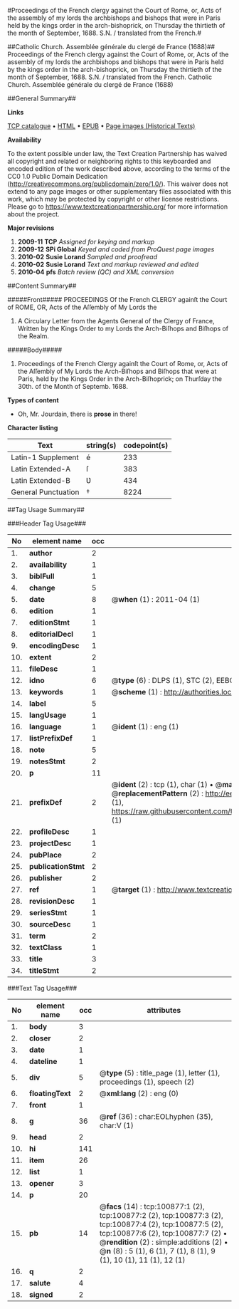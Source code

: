 #Proceedings of the French clergy against the Court of Rome, or, Acts of the assembly of my lords the archbishops and bishops that were in Paris held by the kings order in the arch-bishoprick, on Thursday the thirtieth of the month of September, 1688. S.N. / translated from the French.#

##Catholic Church. Assemblée générale du clergé de France (1688)##
Proceedings of the French clergy against the Court of Rome, or, Acts of the assembly of my lords the archbishops and bishops that were in Paris held by the kings order in the arch-bishoprick, on Thursday the thirtieth of the month of September, 1688. S.N. / translated from the French.
Catholic Church. Assemblée générale du clergé de France (1688)

##General Summary##

**Links**

[TCP catalogue](http://www.ota.ox.ac.uk/tcp/)  • 
[HTML](http://tei.it.ox.ac.uk/tcp/Texts-HTML/free/A55/A55952.html)  • 
[EPUB](http://tei.it.ox.ac.uk/tcp/Texts-EPUB/free/A55/A55952.epub) • 
[Page images (Historical Texts)](https://historicaltexts.jisc.ac.uk/eebo-13639005e)

**Availability**

To the extent possible under law, the Text Creation Partnership has waived all copyright and related or neighboring rights to this keyboarded and encoded edition of the work described above, according to the terms of the CC0 1.0 Public Domain Dedication (http://creativecommons.org/publicdomain/zero/1.0/). This waiver does not extend to any page images or other supplementary files associated with this work, which may be protected by copyright or other license restrictions. Please go to https://www.textcreationpartnership.org/ for more information about the project.

**Major revisions**

1. __2009-11__ __TCP__ *Assigned for keying and markup*
1. __2009-12__ __SPi Global__ *Keyed and coded from ProQuest page images*
1. __2010-02__ __Susie Lorand__ *Sampled and proofread*
1. __2010-02__ __Susie Lorand__ *Text and markup reviewed and edited*
1. __2010-04__ __pfs__ *Batch review (QC) and XML conversion*

##Content Summary##

#####Front#####
PROCEEDINGS Of the French CLERGY againſt the Court of ROME, OR, Acts of the Aſſembly of My Lords the
1. A Circulary Letter from the Agents General of the Clergy of France, Written by the Kings Order to my Lords the Arch-Biſhops and Biſhops of the Realm.

#####Body#####

1. Proceedings of the French Clergy againſt the Court of Rome, or, Acts of the Aſſembly of My Lords the Arch-Biſhops and Biſhops that were at Paris, held by the Kings Order in the Arch-Biſhoprick; on Thurſday the 30th. of the Month of Septemb. 1688.

**Types of content**

  * Oh, Mr. Jourdain, there is **prose** in there!

**Character listing**


|Text|string(s)|codepoint(s)|
|---|---|---|
|Latin-1 Supplement|é|233|
|Latin Extended-A|ſ|383|
|Latin Extended-B|Ʋ|434|
|General Punctuation|†|8224|

##Tag Usage Summary##

###Header Tag Usage###

|No|element name|occ|attributes|
|---|---|---|---|
|1.|__author__|2||
|2.|__availability__|1||
|3.|__biblFull__|1||
|4.|__change__|5||
|5.|__date__|8| @__when__ (1) : 2011-04 (1)|
|6.|__edition__|1||
|7.|__editionStmt__|1||
|8.|__editorialDecl__|1||
|9.|__encodingDesc__|1||
|10.|__extent__|2||
|11.|__fileDesc__|1||
|12.|__idno__|6| @__type__ (6) : DLPS (1), STC (2), EEBO-CITATION (1), OCLC (1), VID (1)|
|13.|__keywords__|1| @__scheme__ (1) : http://authorities.loc.gov/ (1)|
|14.|__label__|5||
|15.|__langUsage__|1||
|16.|__language__|1| @__ident__ (1) : eng (1)|
|17.|__listPrefixDef__|1||
|18.|__note__|5||
|19.|__notesStmt__|2||
|20.|__p__|11||
|21.|__prefixDef__|2| @__ident__ (2) : tcp (1), char (1)  •  @__matchPattern__ (2) : ([0-9\-]+):([0-9IVX]+) (1), (.+) (1)  •  @__replacementPattern__ (2) : http://eebo.chadwyck.com/downloadtiff?vid=$1&page=$2 (1), https://raw.githubusercontent.com/textcreationpartnership/Texts/master/tcpchars.xml#$1 (1)|
|22.|__profileDesc__|1||
|23.|__projectDesc__|1||
|24.|__pubPlace__|2||
|25.|__publicationStmt__|2||
|26.|__publisher__|2||
|27.|__ref__|1| @__target__ (1) : http://www.textcreationpartnership.org/docs/. (1)|
|28.|__revisionDesc__|1||
|29.|__seriesStmt__|1||
|30.|__sourceDesc__|1||
|31.|__term__|2||
|32.|__textClass__|1||
|33.|__title__|3||
|34.|__titleStmt__|2||


###Text Tag Usage###

|No|element name|occ|attributes|
|---|---|---|---|
|1.|__body__|3||
|2.|__closer__|2||
|3.|__date__|1||
|4.|__dateline__|1||
|5.|__div__|5| @__type__ (5) : title_page (1), letter (1), proceedings (1), speech (2)|
|6.|__floatingText__|2| @__xml:lang__ (2) : eng (0)|
|7.|__front__|1||
|8.|__g__|36| @__ref__ (36) : char:EOLhyphen (35), char:V (1)|
|9.|__head__|2||
|10.|__hi__|141||
|11.|__item__|26||
|12.|__list__|1||
|13.|__opener__|3||
|14.|__p__|20||
|15.|__pb__|14| @__facs__ (14) : tcp:100877:1 (2), tcp:100877:2 (2), tcp:100877:3 (2), tcp:100877:4 (2), tcp:100877:5 (2), tcp:100877:6 (2), tcp:100877:7 (2)  •  @__rendition__ (2) : simple:additions (2)  •  @__n__ (8) : 5 (1), 6 (1), 7 (1), 8 (1), 9 (1), 10 (1), 11 (1), 12 (1)|
|16.|__q__|2||
|17.|__salute__|4||
|18.|__signed__|2||
